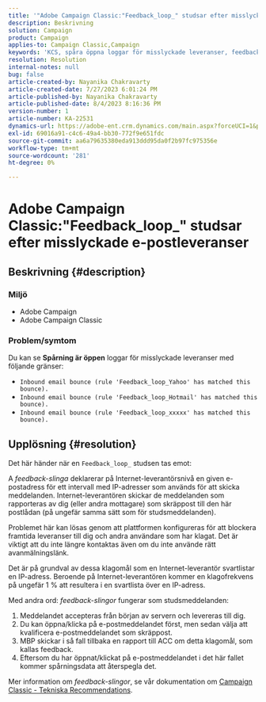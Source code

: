 ```yaml
---
title: '"Adobe Campaign Classic:"Feedback_loop_" studsar efter misslyckade e-postleveranser"'
description: Beskrivning
solution: Campaign
product: Campaign
applies-to: Campaign Classic,Campaign
keywords: 'KCS, spåra öppna loggar för misslyckade leveranser, feedback-loop, inkommande e-poststuds, ACC, '
resolution: Resolution
internal-notes: null
bug: false
article-created-by: Nayanika Chakravarty
article-created-date: 7/27/2023 6:01:24 PM
article-published-by: Nayanika Chakravarty
article-published-date: 8/4/2023 8:16:36 PM
version-number: 1
article-number: KA-22531
dynamics-url: https://adobe-ent.crm.dynamics.com/main.aspx?forceUCI=1&pagetype=entityrecord&etn=knowledgearticle&id=ede15597-a72c-ee11-bdf4-6045bd006149
exl-id: 69016a91-c4c6-49a4-bb30-772f9e651fdc
source-git-commit: aa6a79635380eda913ddd95da0f2b97fc975356e
workflow-type: tm+mt
source-wordcount: '281'
ht-degree: 0%

---
```


# Adobe Campaign Classic:&quot;Feedback_loop_&quot; studsar efter misslyckade e-postleveranser

## Beskrivning {#description}


### Miljö

- Adobe Campaign
- Adobe Campaign Classic


### Problem/symtom

Du kan se <b>Spårning är öppen</b> loggar för misslyckade leveranser med följande gränser:

- `Inbound email bounce (rule 'Feedback_loop_Yahoo' has matched this bounce).`
- `Inbound email bounce (rule 'Feedback_loop_Hotmail' has matched this bounce).`
- `Inbound email bounce (rule 'Feedback_loop_xxxxx' has matched this bounce).`



## Upplösning {#resolution}


Det här händer när en `Feedback_loop_` studsen tas emot:

A *feedback-slinga* deklarerar på Internet-leverantörsnivå en given e-postadress för ett intervall med IP-adresser som används för att skicka meddelanden. Internet-leverantören skickar de meddelanden som rapporteras av dig (eller andra mottagare) som skräppost till den här postlådan (på ungefär samma sätt som för studsmeddelanden).

Problemet här kan lösas genom att plattformen konfigureras för att blockera framtida leveranser till dig och andra användare som har klagat. Det är viktigt att du inte längre kontaktas även om du inte använde rätt avanmälningslänk.

Det är på grundval av dessa klagomål som en Internet-leverantör svartlistar en IP-adress. Beroende på Internet-leverantören kommer en klagofrekvens på ungefär 1 % att resultera i en svartlista över en IP-adress.

Med andra ord: *feedback-slingor* fungerar som studsmeddelanden:

1. Meddelandet accepteras från början av servern och levereras till dig.
2. Du kan öppna/klicka på e-postmeddelandet först, men sedan välja att kvalificera e-postmeddelandet som skräppost.
3. MBP skickar i så fall tillbaka en rapport till ACC om detta klagomål, som kallas feedback.
4. Eftersom du har öppnat/klickat på e-postmeddelandet i det här fallet kommer spårningsdata att återspegla det.


Mer information om *feedback-slingor*, se vår dokumentation om [Campaign Classic - Tekniska Recommendations](https://experienceleague.adobe.com/docs/deliverability-learn/deliverability-best-practice-guide/additional-resources/campaign/acc-technical-recommendations.html?lang=en#feedback-loop-acc).
